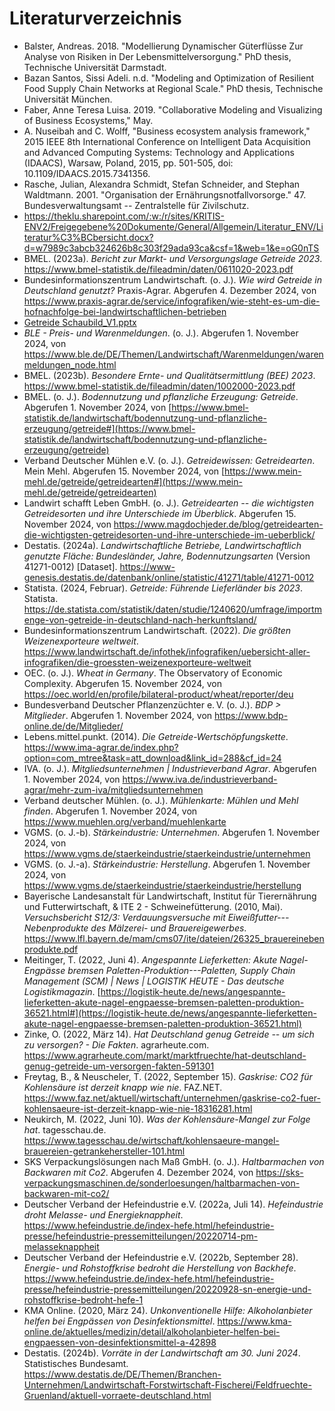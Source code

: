 # Literaturverzeichnis

- Balster, Andreas. 2018. "Modellierung Dynamischer Güterflüsse Zur
  Analyse von Risiken in Der Lebensmittelversorgung." PhD thesis,
  Technische Universität Darmstadt.
- Bazan Santos, Sissi Adeli. n.d. "Modeling and Optimization of
  Resilient Food Supply Chain Networks at Regional Scale." PhD thesis,
  Technische Universität München.
- Faber, Anne Teresa Luisa. 2019. "Collaborative Modeling and
  Visualizing of Business Ecosystems," May.
- A. Nuseibah and C. Wolff, "Business ecosystem analysis framework,"
  2015 IEEE 8th International Conference on Intelligent Data
  Acquisition and Advanced Computing Systems: Technology and
  Applications (IDAACS), Warsaw, Poland, 2015, pp. 501-505, doi:
  10.1109/IDAACS.2015.7341356.
- Rasche, Julian, Alexandra Schmidt, Stefan Schneider, and Stephan
  Waldtmann. 2001. "Organisation der Ernährungsnotfallvorsorge." 47.
  Bundesverwaltungsamt -- Zentralstelle für Zivilschutz.
- <https://theklu.sharepoint.com/:w:/r/sites/KRITIS-ENV2/Freigegebene%20Dokumente/General/Allgemein/Literatur_ENV/Literatur%C3%BCbersicht.docx?d=w7989c3abcb324626b8c303f29ada93ca&csf=1&web=1&e=oG0nTS>
- BMEL. (2023a). _Bericht zur Markt- und Versorgungslage Getreide
  2023_.
  <https://www.bmel-statistik.de/fileadmin/daten/0611020-2023.pdf>
- Bundesinformationszentrum Landwirtschaft. (o. J.). _Wie wird
  Getreide in Deutschland genutzt?_ Praxis-Agrar. Abgerufen 4.
  Dezember 2024, von
  <https://www.praxis-agrar.de/service/infografiken/wie-steht-es-um-die-hofnachfolge-bei-landwirtschaftlichen-betrieben>
- [Getreide
  Schaubild_V1.pptx](https://theklu-my.sharepoint.com/:p:/g/personal/sandra_rudeloff_the-klu_org/EaLuAi1n5YFHt5bzaHpz6E8Bnt-XkF3kVBG0HNHctRdKqg?e=kbwAh2)
- _BLE - Preis- und Warenmeldungen_. (o. J.). Abgerufen 1. November
  2024, von
  <https://www.ble.de/DE/Themen/Landwirtschaft/Warenmeldungen/warenmeldungen_node.html>
- BMEL. (2023b). _Besondere Ernte- und Qualitätsermittlung (BEE)
  2023_.
  <https://www.bmel-statistik.de/fileadmin/daten/1002000-2023.pdf>
- BMEL. (o. J.). _Bodennutzung und pflanzliche Erzeugung: Getreide_.
  Abgerufen 1. November 2024, von
  [https://www.bmel-statistik.de/landwirtschaft/bodennutzung-und-pflanzliche-erzeugung/getreide#](https://www.bmel-statistik.de/landwirtschaft/bodennutzung-und-pflanzliche-erzeugung/getreide)
- Verband Deutscher Mühlen e.V. (o. J.). _Getreidewissen:
  Getreidearten_. Mein Mehl. Abgerufen 15. November 2024, von
  [https://www.mein-mehl.de/getreide/getreidearten#](https://www.mein-mehl.de/getreide/getreidearten)
- Landwirt schafft Leben GmbH. (o. J.). _Getreidearten -- die
  wichtigsten Getreidesorten und ihre Unterschiede im Überblick_.
  Abgerufen 15. November 2024, von
  <https://www.magdochjeder.de/blog/getreidearten-die-wichtigsten-getreidesorten-und-ihre-unterschiede-im-ueberblick/>
- Destatis. (2024a). _Landwirtschaftliche Betriebe, Landwirtschaftlich
  genutzte Fläche: Bundesländer, Jahre, Bodennutzungsarten_ (Version
  41271-0012) \[Dataset\].
  <https://www-genesis.destatis.de/datenbank/online/statistic/41271/table/41271-0012>
- Statista. (2024, Februar). _Getreide: Führende Lieferländer bis
  2023_. Statista.
  <https://de.statista.com/statistik/daten/studie/1240620/umfrage/importmenge-von-getreide-in-deutschland-nach-herkunftsland/>
- Bundesinformationszentrum Landwirtschaft. (2022). _Die größten
  Weizenexporteure weltweit_.
  <https://www.landwirtschaft.de/infothek/infografiken/uebersicht-aller-infografiken/die-groessten-weizenexporteure-weltweit>
- OEC. (o. J.). _Wheat in Germany_. The Observatory of Economic
  Complexity. Abgerufen 15. November 2024, von
  <https://oec.world/en/profile/bilateral-product/wheat/reporter/deu>
- Bundesverband Deutscher Pflanzenzüchter e. V. (o. J.). _BDP \>
  Mitglieder_. Abgerufen 1. November 2024, von
  <https://www.bdp-online.de/de/Mitglieder/>
- Lebens.mittel.punkt. (2014). _Die Getreide-Wertschöpfungskette_.
  <https://www.ima-agrar.de/index.php?option=com_mtree&task=att_download&link_id=288&cf_id=24>
- IVA. (o. J.). _Mitgliedsunternehmen \| Industrieverband Agrar_.
  Abgerufen 1. November 2024, von
  <https://www.iva.de/industrieverband-agrar/mehr-zum-iva/mitgliedsunternehmen>
- Verband deutscher Mühlen. (o. J.). _Mühlenkarte: Mühlen und Mehl
  finden_. Abgerufen 1. November 2024, von
  <https://www.muehlen.org/verband/muehlenkarte>
- VGMS. (o. J.-b). _Stärkeindustrie: Unternehmen_. Abgerufen 1.
  November 2024, von
  <https://www.vgms.de/staerkeindustrie/staerkeindustrie/unternehmen>
- VGMS. (o. J.-a). _Stärkeindustrie: Herstellung_. Abgerufen 1.
  November 2024, von
  <https://www.vgms.de/staerkeindustrie/staerkeindustrie/herstellung>
- Bayerische Landesanstalt für Landwirtschaft, Institut für
  Tierernährung und Futterwirtschaft, & ITE 2 - Schweinefütterung.
  (2010, Mai). _Versuchsbericht S12/3: Verdauungsversuche mit
  Eiweißfutter---Nebenprodukte des Mälzerei- und Brauereigewerbes_.
  <https://www.lfl.bayern.de/mam/cms07/ite/dateien/26325_brauereinebenprodukte.pdf>
- Meitinger, T. (2022, Juni 4). _Angespannte Lieferketten: Akute
  Nagel-Engpässe bremsen Paletten-Produktion---Paletten, Supply Chain
  Management (SCM) \| News \| LOGISTIK HEUTE - Das deutsche
  Logistikmagazin_.
  [https://logistik-heute.de/news/angespannte-lieferketten-akute-nagel-engpaesse-bremsen-paletten-produktion-36521.html#](https://logistik-heute.de/news/angespannte-lieferketten-akute-nagel-engpaesse-bremsen-paletten-produktion-36521.html)
- Zinke, O. (2022, März 14). _Hat Deutschland genug Getreide -- um
  sich zu versorgen? - Die Fakten_. agrarheute.com.
  <https://www.agrarheute.com/markt/marktfruechte/hat-deutschland-genug-getreide-um-versorgen-fakten-591301>
- Freytag, B., & Neuscheler, T. (2022, September 15). _Gaskrise: CO2
  für Kohlensäure ist derzeit knapp wie nie_. FAZ.NET.
  <https://www.faz.net/aktuell/wirtschaft/unternehmen/gaskrise-co2-fuer-kohlensaeure-ist-derzeit-knapp-wie-nie-18316281.html>
- Neukirch, M. (2022, Juni 10). _Was der Kohlensäure-Mangel zur Folge
  hat_. tagesschau.de.
  <https://www.tagesschau.de/wirtschaft/kohlensaeure-mangel-brauereien-getrankehersteller-101.html>
- SKS Verpackungslösungen nach Maß GmbH. (o. J.). _Haltbarmachen von
  Backwaren mit Co2_. Abgerufen 4. Dezember 2024, von
  <https://sks-verpackungsmaschinen.de/sonderloesungen/haltbarmachen-von-backwaren-mit-co2/>
- Deutscher Verband der Hefeindustrie e.V. (2022a, Juli 14).
  _Hefeindustrie droht Melasse- und Energieknappheit_.
  <https://www.hefeindustrie.de/index-hefe.html/hefeindustrie-presse/hefeindustrie-pressemitteilungen/20220714-pm-melasseknappheit>
- Deutscher Verband der Hefeindustrie e.V. (2022b, September 28).
  _Energie- und Rohstoffkrise bedroht die Herstellung von Backhefe_.
  <https://www.hefeindustrie.de/index-hefe.html/hefeindustrie-presse/hefeindustrie-pressemitteilungen/20220928-sn-energie-und-rohstoffkrise-bedroht-hefe-1>
- KMA Online. (2020, März 24). _Unkonventionelle Hilfe:
  Alkoholanbieter helfen bei Engpässen von Desinfektionsmittel_.
  <https://www.kma-online.de/aktuelles/medizin/detail/alkoholanbieter-helfen-bei-engpaessen-von-desinfektionsmittel-a-42898>
- Destatis. (2024b). _Vorräte in der Landwirtschaft am 30. Juni 2024_.
  Statistisches Bundesamt.
  <https://www.destatis.de/DE/Themen/Branchen-Unternehmen/Landwirtschaft-Forstwirtschaft-Fischerei/Feldfruechte-Gruenland/aktuell-vorraete-deutschland.html>
